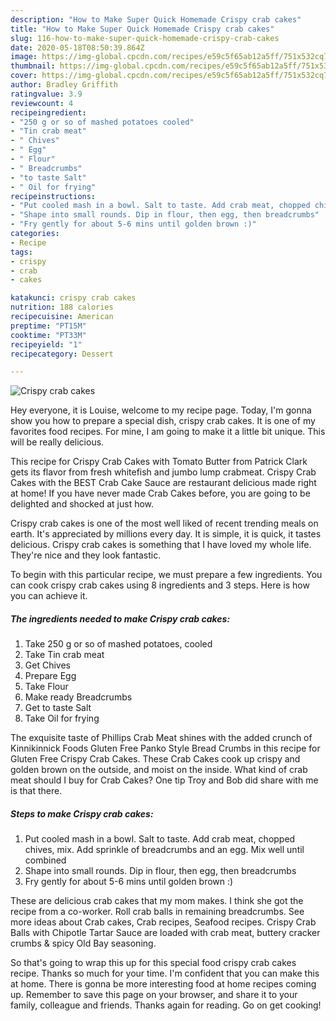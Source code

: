 ```yaml
---
description: "How to Make Super Quick Homemade Crispy crab cakes"
title: "How to Make Super Quick Homemade Crispy crab cakes"
slug: 116-how-to-make-super-quick-homemade-crispy-crab-cakes
date: 2020-05-18T08:50:39.864Z
image: https://img-global.cpcdn.com/recipes/e59c5f65ab12a5ff/751x532cq70/crispy-crab-cakes-recipe-main-photo.jpg
thumbnail: https://img-global.cpcdn.com/recipes/e59c5f65ab12a5ff/751x532cq70/crispy-crab-cakes-recipe-main-photo.jpg
cover: https://img-global.cpcdn.com/recipes/e59c5f65ab12a5ff/751x532cq70/crispy-crab-cakes-recipe-main-photo.jpg
author: Bradley Griffith
ratingvalue: 3.9
reviewcount: 4
recipeingredient:
- "250 g or so of mashed potatoes cooled"
- "Tin crab meat"
- " Chives"
- " Egg"
- " Flour"
- " Breadcrumbs"
- "to taste Salt"
- " Oil for frying"
recipeinstructions:
- "Put cooled mash in a bowl. Salt to taste. Add crab meat, chopped chives, mix. Add sprinkle of breadcrumbs and an egg. Mix well until combined"
- "Shape into small rounds. Dip in flour, then egg, then breadcrumbs"
- "Fry gently for about 5-6 mins until golden brown :)"
categories:
- Recipe
tags:
- crispy
- crab
- cakes

katakunci: crispy crab cakes 
nutrition: 188 calories
recipecuisine: American
preptime: "PT15M"
cooktime: "PT33M"
recipeyield: "1"
recipecategory: Dessert

---
```



![Crispy crab cakes](https://img-global.cpcdn.com/recipes/e59c5f65ab12a5ff/751x532cq70/crispy-crab-cakes-recipe-main-photo.jpg)

Hey everyone, it is Louise, welcome to my recipe page. Today, I'm gonna show you how to prepare a special dish, crispy crab cakes. It is one of my favorites food recipes. For mine, I am going to make it a little bit unique. This will be really delicious.

This recipe for Crispy Crab Cakes with Tomato Butter from Patrick Clark gets its flavor from fresh whitefish and jumbo lump crabmeat. Crispy Crab Cakes with the BEST Crab Cake Sauce are restaurant delicious made right at home! If you have never made Crab Cakes before, you are going to be delighted and shocked at just how.

Crispy crab cakes is one of the most well liked of recent trending meals on earth. It's appreciated by millions every day. It is simple, it is quick, it tastes delicious. Crispy crab cakes is something that I have loved my whole life. They're nice and they look fantastic.


To begin with this particular recipe, we must prepare a few ingredients. You can cook crispy crab cakes using 8 ingredients and 3 steps. Here is how you can achieve it.

<!--inarticleads1-->

##### The ingredients needed to make Crispy crab cakes:

1. Take 250 g or so of mashed potatoes, cooled
1. Take Tin crab meat
1. Get  Chives
1. Prepare  Egg
1. Take  Flour
1. Make ready  Breadcrumbs
1. Get to taste Salt
1. Take  Oil for frying


The exquisite taste of Phillips Crab Meat shines with the added crunch of Kinnikinnick Foods Gluten Free Panko Style Bread Crumbs in this recipe for Gluten Free Crispy Crab Cakes. These Crab Cakes cook up crispy and golden brown on the outside, and moist on the inside. What kind of crab meat should I buy for Crab Cakes? One tip Troy and Bob did share with me is that there. 

<!--inarticleads2-->

##### Steps to make Crispy crab cakes:

1. Put cooled mash in a bowl. Salt to taste. Add crab meat, chopped chives, mix. Add sprinkle of breadcrumbs and an egg. Mix well until combined
1. Shape into small rounds. Dip in flour, then egg, then breadcrumbs
1. Fry gently for about 5-6 mins until golden brown :)


These are delicious crab cakes that my mom makes. I think she got the recipe from a co-worker. Roll crab balls in remaining breadcrumbs. See more ideas about Crab cakes, Crab recipes, Seafood recipes. Crispy Crab Balls with Chipotle Tartar Sauce are loaded with crab meat, buttery cracker crumbs &amp; spicy Old Bay seasoning. 

So that's going to wrap this up for this special food crispy crab cakes recipe. Thanks so much for your time. I'm confident that you can make this at home. There is gonna be more interesting food at home recipes coming up. Remember to save this page on your browser, and share it to your family, colleague and friends. Thanks again for reading. Go on get cooking!
